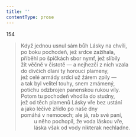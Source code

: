 ```yaml
---
title: ''
contentType: prose
---
```


154

> Když jednou usnul sám bůh Lásky na chvíli,  
> po boku pochodeň, jež srdce zažíhala,  
> přiběhl po špičkách sbor nymf, jež slíbily  
> žít věčně v čistotě — a nejhezčí z nich vzala  
> do dívčích dlaní ty horoucí plameny,  
> jež celé armády srdcí už žárem zpily —  
> a tak byl velitel touhy, snem zmámený,  
> potichu odzbrojen panenskou rukou víly.  
> Potom tu pochodeň vhodila do studny,  
> jež od těch plamenů Lásky vře bez ustání  
> a jako léčivé zřídlo po naše dny  
> pomáhá v nemocech; ale já, rab své paní,  
>          u něho pochopil, že voda láskou vře,  
>          láska však od vody nikterak nechladne.
